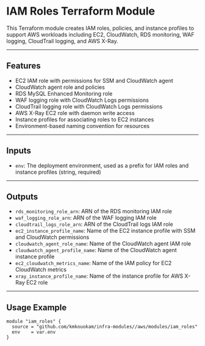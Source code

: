  # IAM Roles Terraform Module

This Terraform module creates IAM roles, policies, and instance profiles to support AWS workloads including EC2, CloudWatch, RDS monitoring, WAF logging, CloudTrail logging, and AWS X-Ray.

---

## Features

- EC2 IAM role with permissions for SSM and CloudWatch agent  
- CloudWatch agent role and policies  
- RDS MySQL Enhanced Monitoring role  
- WAF logging role with CloudWatch Logs permissions  
- CloudTrail logging role with CloudWatch Logs permissions  
- AWS X-Ray EC2 role with daemon write access  
- Instance profiles for associating roles to EC2 instances  
- Environment-based naming convention for resources  

---

## Inputs

- `env`: The deployment environment, used as a prefix for IAM roles and instance profiles (string, required)

---

## Outputs

- `rds_monitoring_role_arn`: ARN of the RDS monitoring IAM role  
- `waf_logging_role_arn`: ARN of the WAF logging IAM role  
- `cloudtrail_logs_role_arn`: ARN of the CloudTrail logs IAM role  
- `ec2_instance_profile_name`: Name of the EC2 instance profile with SSM and CloudWatch permissions  
- `cloudwatch_agent_role_name`: Name of the CloudWatch agent IAM role  
- `cloudwatch_agent_profile_name`: Name of the CloudWatch agent instance profile  
- `ec2_cloudwatch_metrics_name`: Name of the IAM policy for EC2 CloudWatch metrics  
- `xray_instance_profile_name`: Name of the instance profile for AWS X-Ray EC2 role  

---

## Usage Example

```hcl
module "iam_roles" {
  source = "github.com/kmkouokam/infra-modules//aws/modules/iam_roles"
  env    = var.env
}

 
